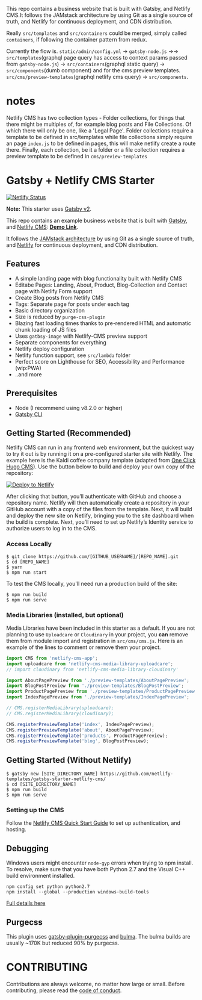 This repo contains a business website that is built with Gatsby, and Netlify
CMS.It follows the JAMstack architecture by using Git as a single source of
truth, and Netlify for continuous deployment, and CDN distribution.

Really `src/templates` and `src/containers` could be merged, simply called
`containers`, if following the container pattern from redux.

Currently the flow is. `static/admin/config.yml` -> `gatsby-node.js` ->->
`src/templates`(graphql page query has access to context params passed from
`gatsby-node.js`) -> `src/containers`(graphql static query) ->
`src/components`(dumb component) and for the cms preview templates.
`src/cms/preview-templates`(graphql netlify cms query) -> `src/components`.

# notes

Netlify CMS has two collection types - Folder collections, for things that there
might be multiples of, for example blog posts and File Collections. Of which
there will only be one, like a 'Legal Page'. Folder collections require a
template to be defined in src/templates while file collections simply require an
page `index.js` to be defined in pages, this will make netlify create a route
there. Finally, each collection, be it a folder or a file collection requires a
preview template to be defined in `cms/preview-templates`

# Gatsby + Netlify CMS Starter

[![Netlify Status](https://api.netlify.com/api/v1/badges/b654c94e-08a6-4b79-b443-7837581b1d8d/deploy-status)](https://app.netlify.com/sites/gatsby-starter-netlify-cms-ci/deploys)

**Note:** This starter uses
[Gatsby v2](https://www.gatsbyjs.org/blog/2018-09-17-gatsby-v2/).

This repo contains an example business website that is built with
[Gatsby](https://www.gatsbyjs.org/), and
[Netlify CMS](https://www.netlifycms.org):
**[Demo Link](https://gatsby-netlify-cms.netlify.com/)**.

It follows the [JAMstack architecture](https://jamstack.org) by using Git as a
single source of truth, and [Netlify](https://www.netlify.com) for continuous
deployment, and CDN distribution.

## Features

- A simple landing page with blog functionality built with Netlify CMS
- Editabe Pages: Landing, About, Product, Blog-Collection and Contact page with
  Netlify Form support
- Create Blog posts from Netlify CMS
- Tags: Separate page for posts under each tag
- Basic directory organization
- Size is reduced by `purge-css-plugin`
- Blazing fast loading times thanks to pre-rendered HTML and automatic chunk
  loading of JS files
- Uses `gatbsy-image` with Netlify-CMS preview support
- Separate components for everything
- Netlify deploy configuration
- Netlify function support, see `src/lambda` folder
- Perfect score on Lighthouse for SEO, Accessibility and Performance (wip:PWA)
- ..and more

## Prerequisites

- Node (I recommend using v8.2.0 or higher)
- [Gatsby CLI](https://www.gatsbyjs.org/docs/)

## Getting Started (Recommended)

Netlify CMS can run in any frontend web environment, but the quickest way to try
it out is by running it on a pre-configured starter site with Netlify. The
example here is the Kaldi coffee company template (adapted from
[One Click Hugo CMS](https://github.com/netlify-templates/one-click-hugo-cms)).
Use the button below to build and deploy your own copy of the repository:

<a href="https://app.netlify.com/start/deploy?repository=https://github.com/netlify-templates/gatsby-starter-netlify-cms&amp;stack=cms"><img src="https://www.netlify.com/img/deploy/button.svg" alt="Deploy to Netlify"></a>

After clicking that button, you’ll authenticate with GitHub and choose a
repository name. Netlify will then automatically create a repository in your
GitHub account with a copy of the files from the template. Next, it will build
and deploy the new site on Netlify, bringing you to the site dashboard when the
build is complete. Next, you’ll need to set up Netlify’s Identity service to
authorize users to log in to the CMS.

### Access Locally

```
$ git clone https://github.com/[GITHUB_USERNAME]/[REPO_NAME].git
$ cd [REPO_NAME]
$ yarn
$ npm run start
```

To test the CMS locally, you'll need run a production build of the site:

```
$ npm run build
$ npm run serve
```

### Media Libraries (installed, but optional)

Media Libraries have been included in this starter as a default. If you are not
planning to use `Uploadcare` or `Cloudinary` in your project, you **can** remove
them from module import and registration in `src/cms/cms.js`. Here is an example
of the lines to comment or remove them your project.

```javascript
import CMS from 'netlify-cms-app';
import uploadcare from 'netlify-cms-media-library-uploadcare';
// import cloudinary from 'netlify-cms-media-library-cloudinary'

import AboutPagePreview from './preview-templates/AboutPagePreview';
import BlogPostPreview from './preview-templates/BlogPostPreview';
import ProductPagePreview from './preview-templates/ProductPagePreview';
import IndexPagePreview from './preview-templates/IndexPagePreview';

// CMS.registerMediaLibrary(uploadcare);
// CMS.registerMediaLibrary(cloudinary);

CMS.registerPreviewTemplate('index', IndexPagePreview);
CMS.registerPreviewTemplate('about', AboutPagePreview);
CMS.registerPreviewTemplate('products', ProductPagePreview);
CMS.registerPreviewTemplate('blog', BlogPostPreview);
```

## Getting Started (Without Netlify)

```
$ gatsby new [SITE_DIRECTORY_NAME] https://github.com/netlify-templates/gatsby-starter-netlify-cms/
$ cd [SITE_DIRECTORY_NAME]
$ npm run build
$ npm run serve
```

### Setting up the CMS

Follow the
[Netlify CMS Quick Start Guide](https://www.netlifycms.org/docs/quick-start/#authentication)
to set up authentication, and hosting.

## Debugging

Windows users might encounter `node-gyp` errors when trying to npm install. To
resolve, make sure that you have both Python 2.7 and the Visual C++ build
environment installed.

```
npm config set python python2.7
npm install --global --production windows-build-tools
```

[Full details here](https://www.npmjs.com/package/node-gyp 'NPM node-gyp page')

## Purgecss

This plugin uses
[gatsby-plugin-purgecss](https://www.gatsbyjs.org/packages/gatsby-plugin-purgecss/)
and [bulma](https://bulma.io/). The bulma builds are usually ~170K but reduced
90% by purgecss.

# CONTRIBUTING

Contributions are always welcome, no matter how large or small. Before
contributing, please read the [code of conduct](CODE_OF_CONDUCT.md).
